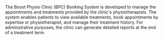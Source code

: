 The Boost Physio Clinic (BPC) Booking System is developed to manage the appointments and treatments provided by the clinic's physiotherapists. The system enables patients to view available treatments, book appointments by expertise or physiotherapist, and manage their treatment history. For administrative purposes, the clinic can generate detailed reports at the end of a treatment term.
